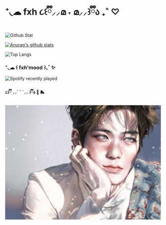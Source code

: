 # ‎⁺◟☁︎ fxh ૮꒰ྀི⸝⸝മ ˕ മ⸝⸝꒱ྀིა ₊˚ ♡

![Github Stat](https://github-profile-summary-cards.vercel.app/api/cards/profile-details?username=fxhPhxrxchxyx&theme=dracula)

[![Anurag's github stats](https://github-readme-stats.vercel.app/api?username=fxhPhxrxchxyx&count_private=true&show_icons=true&theme=tokyonight)](https://github.com/anuraghazra/github-readme-stats)

![Top Langs](https://github-readme-stats.vercel.app/api/top-langs/?username=fxhPhxrxchxyx&layout=compact&theme=jolly)

### ⁺◟☁︎ ꒰ fxh'mood ꒱₊˚ ✨

![Spotify recently played](https://spotify-recently-played-readme.vercel.app/api?user=5qu5rr00mkafcj23poq55q1zw&width=500&count=5)

#### ૮꒰ྀི ⸝⸝´ ˘ `⸝⸝ ꒱ྀིა 🎀 🛼

![😻](./jae/orangecat.jpg)
